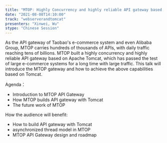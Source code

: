 ```yaml
---
title: "MTOP: Highly Concurrency and highly reliable API gateway based on Tomcat"
date: "2021-08-08T14:10:00" 
track: "webserverandtomcat"
presenters: "Xinwei, Wu"
stype: "Chinese Session"
---
```

As the API gateway of Taobao's e-commerce system and even Alibaba Group, MTOP carries hundreds of thousands of APIs, with daily traffic reaching tens of billions. MTOP built a highly concurrency and highly reliable API gateway based on Apache Tomcat, which has passed the test of large e-commerce systems for a long time with large traffic. This talk will introduce the MTOP gateway and how to achieve the above capabilities based on Tomcat. 
 

Agenda：
  - Introduction to MTOP API Gateway
  - How MTOP builds API gateway with Tomcat
  - The future work of MTOP
 

 How the audience will benefit:
  - How to build API gateway with Tomcat
  - asynchronized thread model in MTOP
  - MTOP API Gateway design and roadmap